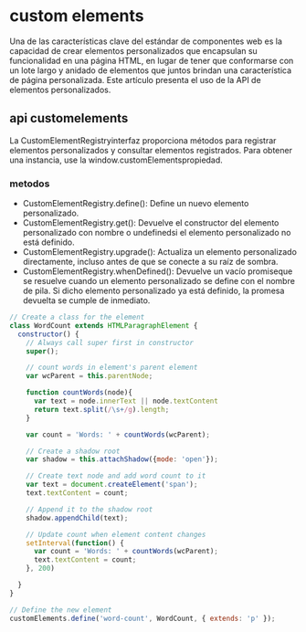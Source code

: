 # custom elements

Una de las características clave del estándar de componentes web es la capacidad de crear elementos personalizados que encapsulan su funcionalidad en una página HTML, en lugar de tener que conformarse con un lote largo y anidado de elementos que juntos brindan una característica de página personalizada. Este artículo presenta el uso de la API de elementos personalizados.

## api customelements

La CustomElementRegistryinterfaz proporciona métodos para registrar elementos personalizados y consultar elementos registrados. Para obtener una instancia, use la  window.customElementspropiedad.

### metodos

- CustomElementRegistry.define(): Define un nuevo elemento personalizado.
- CustomElementRegistry.get(): Devuelve el constructor del elemento personalizado con nombre o undefinedsi el elemento personalizado no está definido.
- CustomElementRegistry.upgrade(): Actualiza un elemento personalizado directamente, incluso antes de que se conecte a su raíz de sombra.
- CustomElementRegistry.whenDefined(): Devuelve un vacío promiseque se resuelve cuando un elemento personalizado se define con el nombre de pila. Si dicho elemento personalizado ya está definido, la promesa devuelta se cumple de inmediato.

``` js
// Create a class for the element
class WordCount extends HTMLParagraphElement {
  constructor() {
    // Always call super first in constructor
    super();

    // count words in element's parent element
    var wcParent = this.parentNode;

    function countWords(node){
      var text = node.innerText || node.textContent
      return text.split(/\s+/g).length;
    }

    var count = 'Words: ' + countWords(wcParent);

    // Create a shadow root
    var shadow = this.attachShadow({mode: 'open'});

    // Create text node and add word count to it
    var text = document.createElement('span');
    text.textContent = count;

    // Append it to the shadow root
    shadow.appendChild(text);

    // Update count when element content changes
    setInterval(function() {
      var count = 'Words: ' + countWords(wcParent);
      text.textContent = count;
    }, 200)

  }
}

// Define the new element
customElements.define('word-count', WordCount, { extends: 'p' });
```